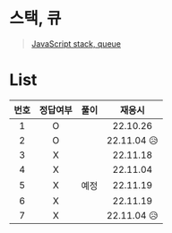# 스택, 큐

> [JavaScript stack, queue](../../../theory/stack%2Cqueue.md)

# List

| 번호 | 정답여부 | 풀이 |   재응시    |
| :--: | :------: | :--: | :---------: |
|  1   |    O     |      |  22.10.26   |
|  2   |    O     |      | 22.11.04 😥 |
|  3   |    X     |      |  22.11.18   |
|  4   |    X     |      |  22.11.04   |
|  5   |    X     | 예정 |  22.11.19   |
|  6   |    X     |      |  22.11.19   |
|  7   |    X     |      | 22.11.04 😥 |
